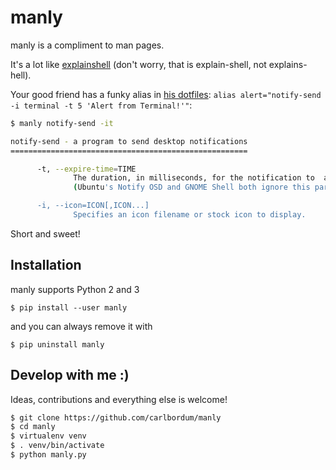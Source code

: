 # manly
manly is a compliment to man pages.

It's a lot like [explainshell](https://explainshell.com) (don't worry, that is explain-shell, not explains-hell).

Your good friend has a funky alias in [his dotfiles](https://github.com/8Banana/dotfiles/blob/master/__Myst__/.zshrc): `alias alert="notify-send -i terminal -t 5 'Alert from Terminal!'"`:

``` bash
$ manly notify-send -it

notify-send - a program to send desktop notifications
=====================================================

      -t, --expire-time=TIME
              The duration, in milliseconds, for the notification to  appear  on  screen.
              (Ubuntu's Notify OSD and GNOME Shell both ignore this parameter.)

      -i, --icon=ICON[,ICON...]
              Specifies an icon filename or stock icon to display.

```

Short and sweet!


## Installation
manly supports Python 2 and 3

    $ pip install --user manly

and you can always remove it with

    $ pip uninstall manly


## Develop with me :)

Ideas, contributions and everything else is welcome!

```bash
$ git clone https://github.com/carlbordum/manly
$ cd manly
$ virtualenv venv
$ . venv/bin/activate
$ python manly.py
```
